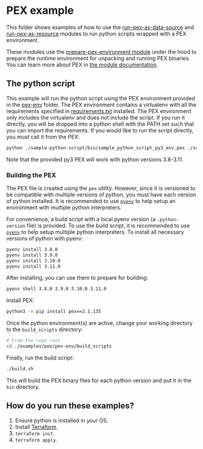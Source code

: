 # PEX example

This folder shows examples of how to use the [run-pex-as-data-source](https://github.com/terraform-modules-krish/terraform-aws-utilities/blob/v0.9.6/modules/run-pex-as-data-source) and [run-pex-as-resource](https://github.com/terraform-modules-krish/terraform-aws-utilities/blob/v0.9.6/modules/run-pex-as-resource) modules to run python scripts wrapped with a PEX environment.

These modules use the [prepare-pex-environment module](https://github.com/terraform-modules-krish/terraform-aws-utilities/blob/v0.9.6/modules/prepare-pex-environment) under the hood to prepare the runtime environment for unpacking and running PEX binaries. You can learn more about PEX in [the module documentation](https://github.com/terraform-modules-krish/terraform-aws-utilities/blob/v0.9.6/modules/prepare-pex-environment/README.md).


## The python script

This example will run the python script using the PEX environment provided in the [pex-env](./pex-env) folder. The PEX environment contains a virtualenv with all the requirements specified in [requirements.txt](./sample-python-script/requirements.txt) installed.  The PEX environment only includes the virtualenv and does not include the script. If you run it directly, you will be dropped into a python shell with the PATH set such that you can import the requirements. If you would like to run the script directly, you must call it from the PEX:

```bash
python ./sample-python-script/bin/sample_python_script_py3_env.pex ./sample-python-script/sample_python_script/main.py
```

Note that the provided py3 PEX will work with python versions 3.8-3.11.

### Building the PEX

The PEX file is created using the `pex` utility. However, since it is versioned to be compatible with multiple versions of python, you must have each version of python installed. It is recommended to use [`pyenv`](https://github.com/pyenv/pyenv) to help setup an environment with multiple python interpreters.

For convenience, a build script with a local pyenv version (a `.python-version` file) is provided. To use the build script, it is recommended to use [`pyenv`](https://github.com/pyenv/pyenv) to help setup multiple python interpreters. To install all necessary versions of python with pyenv:

```bash
pyenv install 3.8.0
pyenv install 3.9.0
pyenv install 3.10.0
pyenv install 3.11.0
```

After installing, you can use them to prepare for building:

```bash
pyenv shell 3.8.0 3.9.0 3.10.0 3.11.0
```

Install PEX:

```bash
python3 -m pip install pex==2.1.135
```

Once the python environment(s) are active, change your working directory to the `build_scripts` directory:

```bash
# From the repo root
cd ./examples/pex/pex-env/build_scripts
```

Finally, run the build script:

```bash
./build.sh
```

This will build the PEX binary files for each python version and put it in the `bin` directory.

## How do you run these examples?

1. Ensure python is installed in your OS.
1. Install [Terraform](https://www.terraform.io/).
1. `terraform init`.
1. `terraform apply`.
